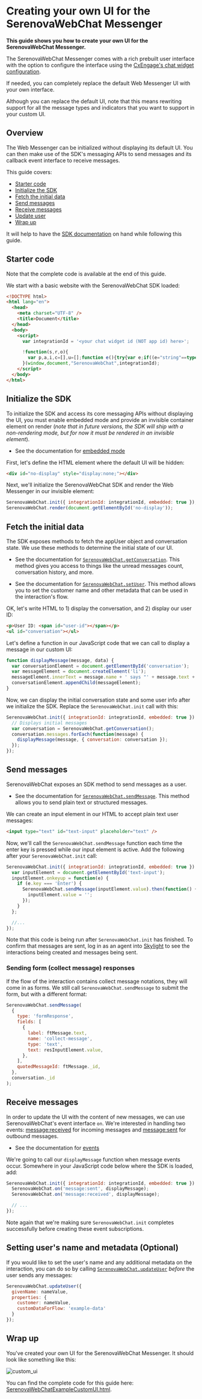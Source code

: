 # Creating your own UI for the SerenovaWebChat Messenger

**This guide shows you how to create your own UI for the SerenovaWebChat Messenger.**

The SerenovaWebChat Messenger comes with a rich prebuilt user interface with the option to configure the interface using the [CxEngage's chat widget configuration](https://docs.cxengage.net/Help/Content/Configuration/Chat/configure.htm).

If needed, you can completely replace the default Web Messenger UI with your own interface.

Although you can replace the default UI, note that this means rewriting support for all the message types and indicators that you want to support in your custom UI.

## Overview

The Web Messenger can be initialized without displaying its default UI. You can then make use of the SDK's messaging APIs to send messages and its callback event interface to receive messages.

This guide covers:

  - [Starter code](#starter-code)
  - [Initialize the SDK](#initialize-the-sdk)
  - [Fetch the initial data](#fetch-the-initial-data)
  - [Send messages](#send-messages)
  - [Receive messages](#receive-messages)
  - [Update user](#setting-users-name-and-metadata-optional)
  - [Wrap up](#wrap-up)

It will help to have the [SDK documentation](WEB-CHAT.md) on hand while following this guide.

## Starter code

Note that the complete code is available at the end of this guide.

We start with a basic website with the SerenovaWebChat SDK loaded:

```html
<!DOCTYPE html>
<html lang="en">
  <head>
    <meta charset="UTF-8" />
    <title>Document</title>
  </head>
  <body>
    <script>
      var integrationId = '<your chat widget id (NOT app id) here>';

      !function(s,r,o){
        var p,a,i,c=[],u=[];function e(){try{var e;if((e="string"==typeof this.response?JSON.parse(this.response):this.response).url){var n=r.getElementsByTagName("script")[0],t=r.createElement("script");t.async=!0,t.src=e.url,n.parentNode.insertBefore(t,n)}}catch(e){}}s[o]={init:function(){p=arguments;var n={then:function(e){return u.push({type:"t",next:e}),n},catch:function(e){return u.push({type:"c",next:e}),n}};return n},on:function(){c.push(arguments)},render:function(){a=arguments},destroy:function(){i=arguments}},s.__onWebMessengerHostReady__=function(e){if(delete s.__onWebMessengerHostReady__,s[o]=e,p)for(var n=e.init.apply(e,p),t=0;t<u.length;t++){var r=u[t];n="t"===r.type?n.then(r.next):n.catch(r.next)}a&&e.render.apply(e,a),i&&e.destroy.apply(e,i);for(t=0;t<c.length;t++)e.on.apply(e,c[t])};var n=new XMLHttpRequest;n.addEventListener("load",e),n.open("GET","https://sdk.cxengage.net/webchat/1.0.0/loader.json",!0),n.responseType="json",n.send()
      }(window,document,"SerenovaWebChat",integrationId);
    </script>
  </body>
</html>
```

## Initialize the SDK

To initialize the SDK and access its core messaging APIs without displaying the UI, you must enable embedded mode and provide an invisible container element on render (_note that in future versions, the SDK will ship with a non-rendering mode, but for now it must be rendered in an invisible element_).

- See the documentation for [embedded mode](WEB-CHAT.md#embedded-mode)

First, let's define the HTML element where the default UI will be hidden:

```html
<div id="no-display" style="display:none;"></div>
```

Next, we'll initialize the SerenovaWebChat SDK and render the Web Messenger in our invisible element:

```javascript
SerenovaWebChat.init({ integrationId: integrationId, embedded: true });
SerenovaWebChat.render(document.getElementById('no-display'));
```

## Fetch the initial data

The SDK exposes methods to fetch the appUser object and conversation state. We use these methods to determine the initial state of our UI.

- See the documentation for [`SerenovaWebChat.getConversation`](WEB-CHAT.md#getconversation). This method gives you access to things like the unread messages count, conversation history, and more.

- See the documentation for [`SerenovaWebChat.setUser`](WEB-CHAT.md#setuser). This method allows you to set the customer name and other metadata that can be used in the interaction's flow.

OK, let's write HTML to 1) display the conversation, and 2) display our user ID:

```html
<p>User ID: <span id="user-id"></span></p>
<ul id="conversation"></ul>
```

Let's define a function in our JavaScript code that we can call to display a message in our custom UI:

```javascript
function displayMessage(message, data) {
  var conversationElement = document.getElementById('conversation');
  var messageElement = document.createElement('li');
  messageElement.innerText = message.name + ' says "' + message.text + '" in conversation ' + data.conversation._id;
  conversationElement.appendChild(messageElement);
}
```

Now, we can display the initial conversation state and some user info after we initialize the SDK. Replace the `SerenovaWebChat.init` call with this:

```javascript
SerenovaWebChat.init({ integrationId: integrationId, embedded: true }).then(function() {
  // Displays initial messages
  var conversation = SerenovaWebChat.getConversation();
  conversation.messages.forEach(function(message) {
    displayMessage(message, { conversation: conversation });
  });
});
```

## Send messages

SerenovaWebChat exposes an SDK method to send messages as a user.

- See the documentation for [`SerenovaWebChat.sendMessage`](WEB-CHAT.md#sendmessagemessage). This method allows you to send plain text or structured messages.

We can create an input element in our HTML to accept plain text user messages:

```html
<input type="text" id="text-input" placeholder="text" />
```

Now, we'll call the `SerenovaWebChat.sendMessage` function each time the enter key is pressed while our input element is active. Add the following after your `SerenovaWebChat.init` call:

```javascript
SerenovaWebChat.init({ integrationId: integrationId, embedded: true }).then(function() {
  var inputElement = document.getElementById('text-input');
  inputElement.onkeyup = function(e) {
    if (e.key === 'Enter') {
      SerenovaWebChat.sendMessage(inputElement.value).then(function() {
        inputElement.value = '';
      });
    }
  };

  //...
});
```

Note that this code is being run after `SerenovaWebChat.init` has finished. To confirm that messages are sent, log in as an agent into [Skylight](https://skylight.cxengage.net/) to see the interactions being created and messages being sent.

### Sending form (collect message) responses

If the flow of the interaction contains collect message notations, they will come in as forms. We still call `SerenovaWebChat.sendMessage` to submit the form, but with a different format:

```javascript
SerenovaWebChat.sendMessage(
  {
    type: 'formResponse',
    fields: [
      {
        label: ftMessage.text,
        name: 'collect-message',
        type: 'text',
        text: resInputElement.value,
      },
    ],
    quotedMessageId: ftMessage._id,
  },
  conversation._id
);
```

## Receive messages

In order to update the UI with the content of new messages, we can use SerenovaWebChat's event interface `on`. We're interested in handling two events: [message:received](WEB-CHAT.md#messagereceived) for incoming messages and [message:sent](WEB-CHAT.md#messagesent) for outbound messages.

- See the documentation for [events](WEB-CHAT.md#events)

We're going to call our `displayMessage` function when message events occur. Somewhere in your JavaScript code below where the SDK is loaded, add:

```javascript
SerenovaWebChat.init({ integrationId: integrationId, embedded: true }).then(() => {
  SerenovaWebChat.on('message:sent', displayMessage);
  SerenovaWebChat.on('message:received', displayMessage);

  // ...
});
```

Note again that we're making sure `SerenovaWebChat.init` completes successfully before creating these event subscriptions.

## Setting user's name and metadata (Optional)

If you would like to set the user's name and any additional metadata on the interaction, you can do so by calling [`SerenovaWebChat.updateUser`](WEB-CHAT.md#updateuseruser) _before_ the user sends any messages:

```javascript
SerenovaWebChat.updateUser({
  givenName: nameValue,
  properties: {
    customer: nameValue,
    customDataForFlow: 'example-data' 
  }
});
```

## Wrap up

You've created your own UI for the SerenovaWebChat Messenger. It should look like something like this:

<img alt="custom_ui" src="SerenovaWebChatCustomUiScreenshot.png">

You can find the complete code for this guide here: [SerenovaWebChatExampleCustomUI.html](SerenovaWebChatExampleCustomUI.html).